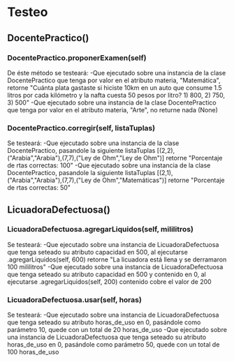 # Testeo

## DocentePractico()

### DocentePractico.proponerExamen(self)
De éste método se testeará:
-Que ejecutado sobre una instancia de la clase DocentePractico que tenga por valor en el atributo materia, "Matemática", retorne "Cuánta plata gastaste si hiciste 10km en un auto que consume 1.5 litros por cada kilómetro y la nafta cuesta 50 pesos por litro? 1) 800, 2) 750, 3) 500"
-Que ejecutado sobre una instancia de la clase DocentePractico que tenga por valor en el atributo materia, "Arte", no returne nada (None)

### DocentePractico.corregir(self, listaTuplas)
Se testeará:
-Que ejecutado sobre una instancia de la clase DocentePractico, pasandole la siguiente listaTuplas [(2,2),("Arabia","Arabia"),(7,7),("Ley de Ohm","Ley de Ohm")] retorne "Porcentaje de rtas correctas: 100"
-Que ejecutado sobre una instancia de la clase DocentePractico, pasandole la siguiente listaTuplas [(2,1),("Arabia","Arabia"),(7,7),("Ley de Ohm","Matemáticas")] retorne "Porcentaje de rtas correctas: 50"

## LicuadoraDefectuosa()

### LicuadoraDefectuosa.agregarLiquidos(self, mililitros)
Se testeará:
-Que ejecutado sobre una instancia de LicuadoraDefectuosa que tenga seteado su atributo capacidad en 500, al ejecutarse .agregarLiquidos(self, 600) retorne "La licuadora está llena y se derramaron 100 mililitros"
-Que ejecutado sobre una instancia de LicuadoraDefectuosa que tenga seteado su atributo capacidad en 500 y contenido en 0, al ejecutarse .agregarLiquidos(self, 200) contenido cobre el valor de 200
### LicuadoraDefectuosa.usar(self, horas)
Se testeará:
-Que ejecutado sobre una instancia de LicuadoraDefectuosa que tenga seteado su atributo horas_de_uso en 0, pasándole como parámetro 10, quede con un total de 20 horas_de_uso
-Que ejecutado sobre una instancia de LicuadoraDefectuosa que tenga seteado su atributo horas_de_uso en 0, pasándole como parámetro 50, quede con un total de 100 horas_de_uso